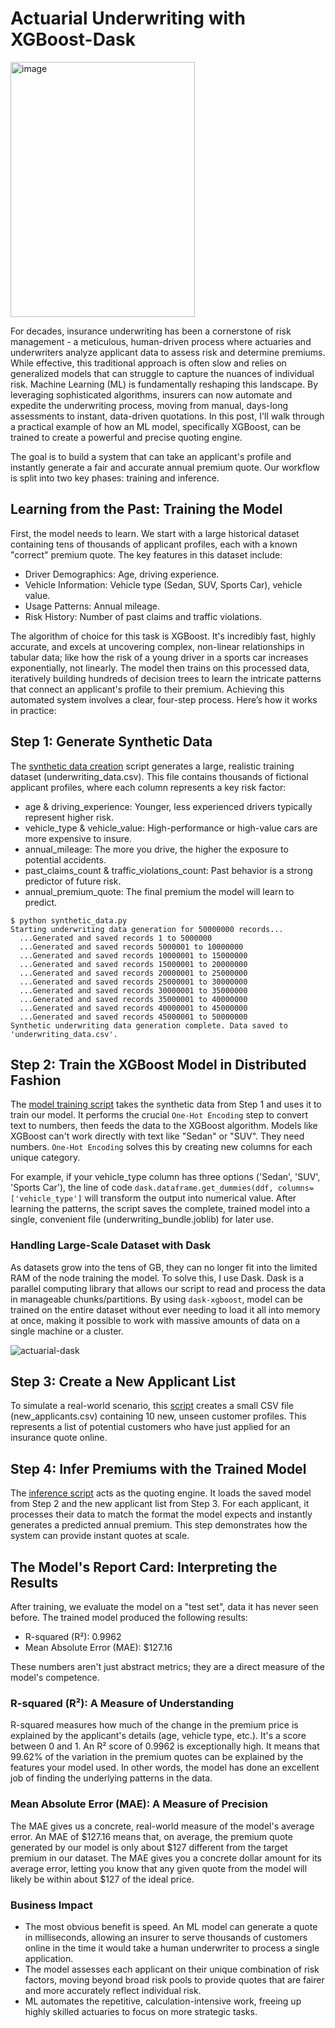 # Actuarial Underwriting with XGBoost-Dask

<img width="295" height="408" alt="image" src="https://github.com/user-attachments/assets/102080c6-3fc2-4d6a-8fdc-c3425c295fe4" />

For decades, insurance underwriting has been a cornerstone of risk management - a meticulous, human-driven process where actuaries and underwriters analyze applicant data to assess risk and determine premiums. While effective, this traditional approach is often slow and relies on generalized models that can struggle to capture the nuances of individual risk.
Machine Learning (ML) is fundamentally reshaping this landscape. By leveraging sophisticated algorithms, insurers can now automate and expedite the underwriting process, moving from manual, days-long assessments to instant, data-driven quotations. In this post, I'll walk through a practical example of how an ML model, specifically XGBoost, can be trained to create a powerful and precise quoting engine.

The goal is to build a system that can take an applicant's profile and instantly generate a fair and accurate annual premium quote. Our workflow is split into two key phases: training and inference.

## Learning from the Past: Training the Model
First, the model needs to learn. We start with a large historical dataset containing tens of thousands of applicant profiles, each with a known "correct" premium quote. The key features in this dataset include:

  - Driver Demographics: Age, driving experience.
  - Vehicle Information: Vehicle type (Sedan, SUV, Sports Car), vehicle value.
  - Usage Patterns: Annual mileage.
  - Risk History: Number of past claims and traffic violations.

The algorithm of choice for this task is XGBoost. It's incredibly fast, highly accurate, and excels at uncovering complex, non-linear relationships in tabular data; like how the risk of a young driver in a sports car increases exponentially, not linearly.
The model then trains on this processed data, iteratively building hundreds of decision trees to learn the intricate patterns that connect an applicant's profile to their premium.
Achieving this automated system involves a clear, four-step process. Here’s how it works in practice:

## Step 1: Generate Synthetic Data
The [synthetic data creation](synthetic_data.py) script generates a large, realistic training dataset (underwriting_data.csv). This file contains thousands of fictional applicant profiles, where each column represents a key risk factor:

  - age & driving_experience: Younger, less experienced drivers typically represent higher risk.
  - vehicle_type & vehicle_value: High-performance or high-value cars are more expensive to insure.
  - annual_mileage: The more you drive, the higher the exposure to potential accidents.
  - past_claims_count & traffic_violations_count: Past behavior is a strong predictor of future risk.
  - annual_premium_quote: The final premium the model will learn to predict.

```
$ python synthetic_data.py
Starting underwriting data generation for 50000000 records...
  ...Generated and saved records 1 to 5000000
  ...Generated and saved records 5000001 to 10000000
  ...Generated and saved records 10000001 to 15000000
  ...Generated and saved records 15000001 to 20000000
  ...Generated and saved records 20000001 to 25000000
  ...Generated and saved records 25000001 to 30000000
  ...Generated and saved records 30000001 to 35000000
  ...Generated and saved records 35000001 to 40000000
  ...Generated and saved records 40000001 to 45000000
  ...Generated and saved records 45000001 to 50000000
Synthetic underwriting data generation complete. Data saved to 'underwriting_data.csv'.
```

## Step 2: Train the XGBoost Model in Distributed Fashion
The [model training script](dask-xgboost-actuarial.ipynb) takes the synthetic data from Step 1 and uses it to train our model. It performs the crucial `One-Hot Encoding` step to convert text to numbers, then feeds the data to the XGBoost algorithm. Models like XGBoost can't work directly with text like "Sedan" or "SUV". They need numbers. `One-Hot Encoding` solves this by creating new columns for each unique category.

For example, if your vehicle_type column has three options ('Sedan', 'SUV', 'Sports Car'), the line of code `dask.dataframe.get_dummies(ddf, columns=['vehicle_type']` will transform the output into numerical value. After learning the patterns, the script saves the complete, trained model into a single, convenient file (underwriting_bundle.joblib) for later use.

### Handling Large-Scale Dataset with Dask

As datasets grow into the tens of GB, they can no longer fit into the limited RAM of the node training the model. To solve this, I use Dask. Dask is a parallel computing library that allows our script to read and process the data in manageable chunks/partitions. By using `dask-xgboost`, model can be trained on the entire dataset without ever needing to load it all into memory at once, making it possible to work with massive amounts of data on a single machine or a cluster.

![actuarial-dask](https://github.com/user-attachments/assets/c6a0c973-e4da-4442-8728-b6423fa7028a)

## Step 3: Create a New Applicant List
To simulate a real-world scenario, this [script](new_customer.py) creates a small CSV file (new_applicants.csv) containing 10 new, unseen customer profiles. This represents a list of potential customers who have just applied for an insurance quote online.

## Step 4: Infer Premiums with the Trained Model
The [inference script](model_inference.py) acts as the quoting engine. It loads the saved model from Step 2 and the new applicant list from Step 3. For each applicant, it processes their data to match the format the model expects and instantly generates a predicted annual premium. This step demonstrates how the system can provide instant quotes at scale.

## The Model's Report Card: Interpreting the Results
After training, we evaluate the model on a "test set", data it has never seen before. The trained model produced the following results:

- R-squared (R²): 0.9962
- Mean Absolute Error (MAE): $127.16

These numbers aren't just abstract metrics; they are a direct measure of the model's competence.

### R-squared (R²): A Measure of Understanding

R-squared measures how much of the change in the premium price is explained by the applicant's details (age, vehicle type, etc.). It's a score between 0 and 1. An R² score of 0.9962 is exceptionally high. It means that 99.62% of the variation in the premium quotes can be explained by the features your model used. In other words, the model has done an excellent job of finding the underlying patterns in the data.
 
### Mean Absolute Error (MAE): A Measure of Precision

The MAE gives us a concrete, real-world measure of the model's average error. An MAE of $127.16 means that, on average, the premium quote generated by our model is only about $127 different from the target premium in our dataset. The MAE gives you a concrete dollar amount for its average error, letting you know that any given quote from the model will likely be within about $127 of the ideal price.

### Business Impact
- The most obvious benefit is speed. An ML model can generate a quote in milliseconds, allowing an insurer to serve thousands of customers online in the time it would take a human underwriter to process a single application.
- The model assesses each applicant on their unique combination of risk factors, moving beyond broad risk pools to provide quotes that are fairer and more accurately reflect individual risk.
- ML automates the repetitive, calculation-intensive work, freeing up highly skilled actuaries to focus on more strategic tasks.

